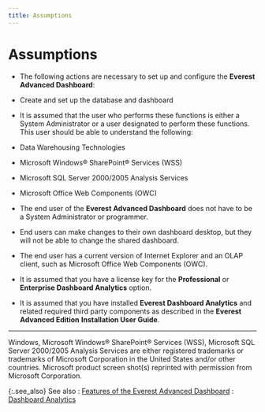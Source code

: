 ```yaml
---
title: Assumptions
---
```


# Assumptions

- The following actions are necessary to set up  and configure the **Everest Advanced Dashboard**:

 - Create and set up the database and dashboard

- It is assumed that the user who performs these  functions is either a System Administrator or a user designated to perform  these functions. This user should be able to understand the following:

 - Data Warehousing Technologies
 - Microsoft Windows®  SharePoint®  Services (WSS)
 - Microsoft SQL Server 2000/2005 Analysis Services
 - Microsoft Office Web Components (OWC)

- The end user of the **Everest 
 Advanced Dashboard** does not have to be a System Administrator or  programmer.
- End users can make changes to their own dashboard  desktop, but they will not be able to change the shared dashboard.
- The end user has a current version of Internet  Explorer and an OLAP client, such as Microsoft Office Web Components (OWC).
- It is assumed that you have a license key for  the **Professional** or **Enterprise 
 Dashboard Analytics** option.
- It is assumed that you have installed **Everest 
 Dashboard Analytics** and related required third party components  as described in the **Everest Advanced 
 Edition** **Installation User Guide**.


* * *


Windows, Microsoft Windows®  SharePoint®  Services (WSS), Microsoft SQL Server 2000/2005 Analysis Services are either  registered trademarks or trademarks of Microsoft Corporation in the United  States and/or other countries. Microsoft product screen shot(s) reprinted  with permission from Microsoft Corporation.


{:.see_also}
See also
: [Features  of the Everest Advanced Dashboard]({{site.db_baseurl}}/introduction/features_of_the_everest_advanced_dashboard.html)
: [Dashboard  Analytics]({{site.db_baseurl}}/introduction/dashboard_analytics_ead.html)
